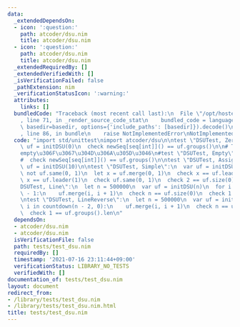 ```yaml
---
data:
  _extendedDependsOn:
  - icon: ':question:'
    path: atcoder/dsu.nim
    title: atcoder/dsu.nim
  - icon: ':question:'
    path: atcoder/dsu.nim
    title: atcoder/dsu.nim
  _extendedRequiredBy: []
  _extendedVerifiedWith: []
  _isVerificationFailed: false
  _pathExtension: nim
  _verificationStatusIcon: ':warning:'
  attributes:
    links: []
  bundledCode: "Traceback (most recent call last):\n  File \"/opt/hostedtoolcache/Python/3.9.6/x64/lib/python3.9/site-packages/onlinejudge_verify/documentation/build.py\"\
    , line 71, in _render_source_code_stat\n    bundled_code = language.bundle(stat.path,\
    \ basedir=basedir, options={'include_paths': [basedir]}).decode()\n  File \"/opt/hostedtoolcache/Python/3.9.6/x64/lib/python3.9/site-packages/onlinejudge_verify/languages/nim.py\"\
    , line 86, in bundle\n    raise NotImplementedError\nNotImplementedError\n"
  code: "import std/unittest\nimport atcoder/dsu\n\ntest \"DSUTest, Zero\":\n  var\
    \ uf = initDSU(0)\n  check newSeq[seq[int]]() == uf.groups()\n\n# TODO: Nim\u3067\
    empty\u306F\u3067\u304D\u306A\u305D\u3046\n#test \"DSUTest, Empty\":\n#  var uf:DSU\n\
    #  check newSeq[seq[int]]() == uf.groups()\n\ntest \"DSUTest, Assign\":\n  var\
    \ uf = initDSU(10)\n\ntest \"DSUTest, Simple\":\n  var uf = initDSU(2)\n  check\
    \ not uf.same(0, 1)\n  let x = uf.merge(0, 1)\n  check x == uf.leader(0)\n  check\
    \ x == uf.leader(1)\n  check uf.same(0, 1)\n  check 2 == uf.size(0)\n\ntest \"\
    DSUTest, Line\":\n  let n = 500000\n  var uf = initDSU(n)\n  for i in 0 ..< n\
    \ - 1:\n    uf.merge(i, i + 1)\n  check n == uf.size(0)\n  check 1 == uf.groups().len\n\
    \ntest \"DSUTest, LineReverse\":\n  let n = 500000\n  var uf = initDSU(n)\n  for\
    \ i in countdown(n - 2, 0):\n    uf.merge(i, i + 1)\n  check n == uf.size(0)\n\
    \  check 1 == uf.groups().len\n"
  dependsOn:
  - atcoder/dsu.nim
  - atcoder/dsu.nim
  isVerificationFile: false
  path: tests/test_dsu.nim
  requiredBy: []
  timestamp: '2021-07-16 23:11:44+09:00'
  verificationStatus: LIBRARY_NO_TESTS
  verifiedWith: []
documentation_of: tests/test_dsu.nim
layout: document
redirect_from:
- /library/tests/test_dsu.nim
- /library/tests/test_dsu.nim.html
title: tests/test_dsu.nim
---
```

